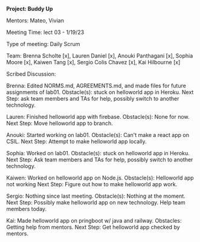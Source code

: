 **Project: Buddy Up**

Mentors: Mateo, Vivian

Meeting Time: lect 03 - 1/19/23

Type of meeting: Daily Scrum

Team: Brenna Scholte [x], Lauren Daniel [x], Anouki Panthagani [x], Sophia Moore [x], Kaiwen Tang [x], Sergio Colis Chavez [x], Kai Hilbourne [x]

Scribed Discussion:

Brenna: Edited NORMS.md, AGREEMENTS.md, and made files for future assignments of lab01. Obstacle(s): stuck on helloworld app in Heroku. Next Step: ask team members and TAs for help, possibly switch to another technology.

Lauren: Finished helloworld app with firebase. Obstacle(s): None for now. Next Step: Move helloworld app to branch.

Anouki: Started working on lab01. Obstacle(s): Can't make a react app on CSIL. Next Step: Attempt to make helloworld app locally.

Sophia: Worked on lab01. Obstacle(s): stuck on helloworld app in Heroku. Next Step: Ask team members and TAs for help, possibly switch to another technology.

Kaiwen: Worked on helloworld app on Node.js. Obstacle(s): Helloworld app not working Next Step: Figure out how to make helloworld app work.

Sergio: Nothing since last meeting. Obstacle(s): Nothing at the moment. Next Step: Possibly make helloworld app on new technology. Help team members today.

Kai: Made helloworld app on pringboot w/ java and railway. Obstacles: Getting help from mentors. Next Step: Get helloworld app checked by mentors.
